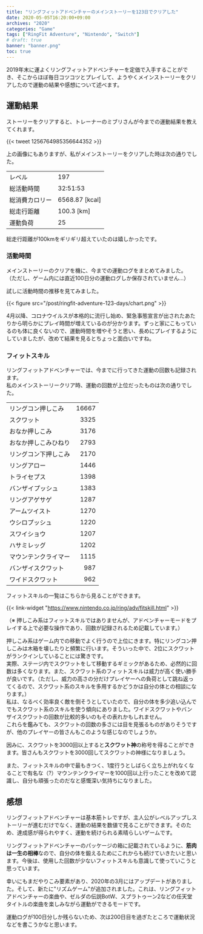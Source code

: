 ```yaml
---
title: "リングフィットアドベンチャーのメインストーリーを123日でクリアした"
date: 2020-05-05T16:20:00+09:00
archives: "2020"
categories: "Game"
tags: ["RingFit Adventure", "Nintendo", "Switch"]
# draft: true
banner: "banner.png"
toc: true
---
```


2019年末に運よくリングフィットアドベンチャーを定価で入手することができ、そこからほぼ毎日コツコツとプレイして、ようやくメインストーリーをクリアしたので運動の結果や感想について述べます。

<!--more-->

## 運動結果

ストーリーをクリアすると、トレーナーのミブリさんが今までの運動結果を教えてくれます。

{{< tweet 1256764985356644352 >}}

上の画像にもありますが、私がメインストーリーをクリアした時は次の通りでした。

|     |     |
| :-- | :-- |
| レベル | 197 |
| 総活動時間 | 32:51:53 |
| 総消費カロリー | 6568.87 [kcal] |
| 総走行距離 | 100.3 [km] |
| 運動負荷 | 25 |

総走行距離が100kmをギリギリ超えていたのは嬉しかったです。

### 活動時間

メインストーリーのクリアを機に、今までの運動ログをまとめてみました。  
（ただし、ゲーム内には直近100日分の運動ログしか保存されていません…）

試しに活動時間の推移を見てみました。

{{< figure src="/post/ringfit-adventure-123-days/chart.png" >}}

4月以降、コロナウイルスが本格的に流行し始め、緊急事態宣言が出されたあたりから明らかにプレイ時間が増えているのが分かります。ずっと家にこもっているのも体に良くないので、運動時間を増やそうと思い、長めにプレイするようにしていましたが、改めて結果を見るとちょっと面白いですね。

### フィットスキル

リングフィットアドベンチャーでは、今までに行ってきた運動の回数も記録されます。  
私のメインストーリークリア時、運動の回数が上位だったものは次の通りでした。

|     |     |
| :-- | --: |
| リングコン押しこみ | 16667 |
| スクワット | 3325 |
| おなか押しこみ | 3176 |
| おなか押しこみひねり | 2793 |
| リングコン下押しこみ | 2170 |
| リングアロー | 1446 |
| トライセプス | 1398 |
| バンザイプッシュ | 1383 |
| リングアゲサゲ | 1287 |
| アームツイスト | 1270 |
| ウシロプッシュ | 1220 |
| スワイショウ | 1207 |
| ハサミレッグ | 1202 |
| マウンテンクライマー | 1115 |
| バンザイスクワット | 987 |
| ワイドスクワット | 962 |

フィットスキルの一覧はこちらから見ることができます。

{{< link-widget "https://www.nintendo.co.jp/ring/adv/fitskill.html" >}}

（※ 押しこみ系はフィットスキルではありませんが、アドベンチャーモードをプレイする上で必要な操作であり、回数が記録されるため記載しています。）

押しこみ系はゲーム内での移動でよく行うので上位にきます。特にリングコン押しこみは木箱を壊したりと頻繁に行います。そういった中で、2位にスクワットがランクインしていることには驚きです。  
実際、ステージ内でスクワットをして移動するギミックがあるため、必然的に回数は多くなります。また、スクワット系のフィットスキルは威力が高く使い勝手が良いです。（ただし、威力の高さの分だけプレイヤーへの負荷として跳ね返ってくるので、スクワット系のスキルを多用するかどうかは自分の体との相談になります。）  
私は、なるべく効率良く敵を倒そうとしていたので、自分の体を多少追い込んででもスクワット系のスキルを使う傾向にありました。ワイドスクワットやバンザイスクワットの回数が比較的多いのもその表れかもしれません。  
これらを鑑みても、スクワットの回数の多さには目を見張るものがありそうですが、他のプレイヤーの皆さんもこのような感じなのでしょうか。  

因みに、スクワットを3000回以上すると**スクワット神**の称号を得ることができます。皆さんもスクワットを3000回してスクワットの神様になりましょう。

また、フィットスキルの中で最もきつく、1度行うとしばらく立ち上がれなくなることで有名な（?）マウンテンクライマーを1000回以上行ったことを改めて認識し、自分も頑張ったのだなと感慨深い気持ちになりました。

## 感想

リングフィットアドベンチャーは基本筋トレですが、主人公がレベルアップしストーリーが進むだけでなく、運動の結果を数値で見ることができます。そのため、達成感が得られやすく、運動を続けられる素晴らしいゲームです。

リングフィットアドベンチャーのパッケージの箱に記載されているように、**筋肉は一生の相棒**なので、自分の体を鍛えるためにこれからも続けていきたいと思います。今後は、使用した回数が少ないフィットスキルも意識して使っていこうと思っています。

幸いにもまだやりこみ要素があり、2020年の3月にはアップデートがありました。そして、新たに"リズムゲーム"が追加されました。これは、リングフィット アドベンチャーの楽曲や、ゼルダの伝説BotW、スプラトゥーン2などの任天堂タイトルの楽曲を楽しみながら運動ができるモードです。

運動ログが100日分しか残らないため、次は200日目を過ぎたところで運動状況などを書こうかなと思います。